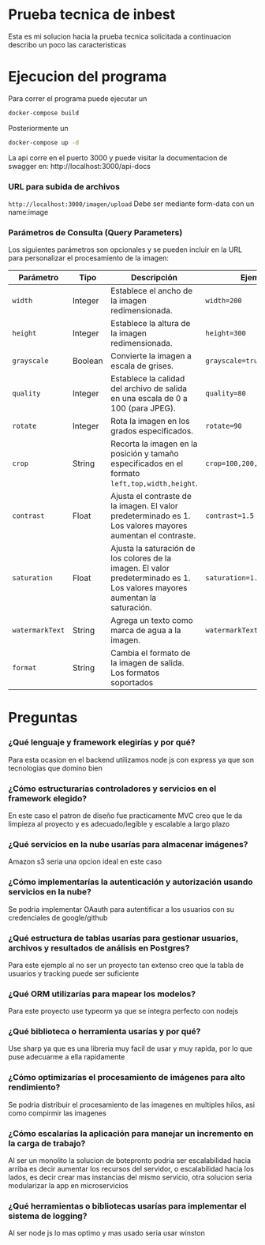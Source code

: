 # Prueba tecnica de inbest

Esta es mi solucion hacia la prueba tecnica solicitada a continuacion describo un poco las caracteristicas

# Ejecucion del programa

Para correr el programa puede ejecutar un 
```bash
docker-compose build
```
Posteriormente un 
```bash
docker-compose up -d
```
La api corre en el puerto 3000 y puede visitar la documentacion de swagger en:
http://localhost:3000/api-docs

### URL para subida de archivos
`http://localhost:3000/imagen/upload`
Debe ser mediante form-data con un name:image

### Parámetros de Consulta (Query Parameters)

Los siguientes parámetros son opcionales y se pueden incluir en la URL para personalizar el procesamiento de la imagen:

| Parámetro        | Tipo      | Descripción                                                                                         | Ejemplo                                  |
|------------------|-----------|-----------------------------------------------------------------------------------------------------|------------------------------------------|
| `width`          | Integer   | Establece el ancho de la imagen redimensionada.                                                      | `width=200`                             |
| `height`         | Integer   | Establece la altura de la imagen redimensionada.                                                     | `height=300`                            |
| `grayscale`      | Boolean   | Convierte la imagen a escala de grises.                                                             | `grayscale=true`                        |
| `quality`        | Integer   | Establece la calidad del archivo de salida en una escala de 0 a 100 (para JPEG).                   | `quality=80`                            |
| `rotate`         | Integer   | Rota la imagen en los grados especificados.                                                         | `rotate=90`                             |
| `crop`           | String    | Recorta la imagen en la posición y tamaño especificados en el formato `left,top,width,height`.       | `crop=100,200,300,400`                  |
| `contrast`       | Float     | Ajusta el contraste de la imagen. El valor predeterminado es 1. Los valores mayores aumentan el contraste. | `contrast=1.5`                          |
| `saturation`     | Float     | Ajusta la saturación de los colores de la imagen. El valor predeterminado es 1. Los valores mayores aumentan la saturación. | `saturation=1.2`                        |
| `watermarkText`  | String    | Agrega un texto como marca de agua a la imagen.                                                      | `watermarkText=MyWatermark`             |
| `format`         | String    | Cambia el formato de la imagen de salida. Los formatos soportados 

# Preguntas

<h3> ¿Qué lenguaje y framework elegirías y por qué?</h3>
<p>Para esta ocasion en el backend utilizamos node js con express ya que son tecnologias que domino bien</p>
<h3> ¿Cómo estructurarías controladores y servicios en el framework elegido?</h3>
<p>En este caso el patron de diseño fue practicamente MVC creo que le da limpieza al proyecto y es adecuado/legible y escalable a largo plazo</p>
<h3> ¿Qué servicios en la nube usarías para almacenar imágenes?</h3>
<p>Amazon s3 seria una opcion ideal en este caso</p>

<h3>¿Cómo implementarías la autenticación y autorización usando servicios en la
nube?</h3>

<p>Se podria implementar OAauth para autentificar a los usuarios con su  credenciales de google/github</p>
<h3>¿Qué estructura de tablas usarías para gestionar usuarios, archivos y resultados
de análisis en Postgres?</h3>
<p>Para este ejemplo al no ser un proyecto tan extenso creo que la tabla de usuarios y tracking puede ser suficiente</p>
<h3>¿Qué ORM utilizarías para mapear los modelos?</h3>
<p>Para este proyecto use typeorm ya que se integra perfecto con nodejs</p>

<h3>¿Qué biblioteca o herramienta usarías y por qué?</h3>
<p>Use sharp ya que es una libreria muy facil de usar y muy rapida, por lo que puse adecuarme a ella rapidamente</p>
<h3>¿Cómo optimizarías el procesamiento de imágenes para alto rendimiento?</h3>
<p>Se podria distribuir el procesamiento de las imagenes en multiples hilos, asi como compirmir las imagenes</p>

<h3>¿Cómo escalarías la aplicación para manejar un incremento en la carga de
trabajo?</h3>

<p>Al ser un monolito la solucion de botepronto podria ser escalabilidad hacia arriba es decir aumentar los recursos del servidor, o escalabilidad hacia los lados, es decir crear mas instancias del mismo servicio, otra solucion seria modularizar la app en microservicios</p>


<h3>¿Qué herramientas o bibliotecas usarías para implementar el sistema de logging?</h3>
<p>Al ser node js lo mas optimo y mas usado seria usar winston</p>